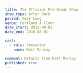 ```yaml
---
title: The Official Pre-Ocean Show
show_type: After Dark
period: Year Long
venue: Portland A Floor
date_start: 2015-09-01
date_end: 2016-08-01

cast:
  - role: Presenter
    name: Matt Manley

comment: Details from Matt Manley
published: true
---
```

